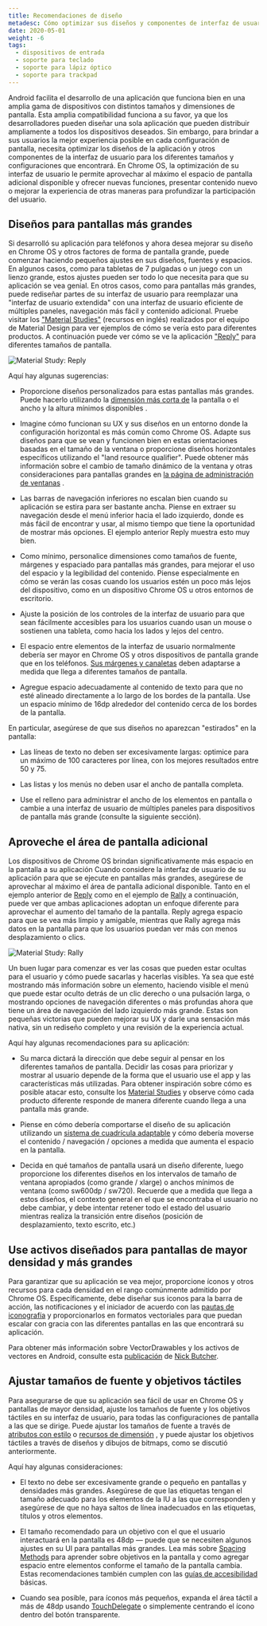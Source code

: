 ```yaml
---
title: Recomendaciones de diseño
metadesc: Cómo optimizar sus diseños y componentes de interfaz de usuario para diferentes tamaños y configuraciones de pantalla.
date: 2020-05-01
weight: -6
tags:
  - dispositivos de entrada
  - soporte para teclado
  - soporte para lápiz óptico
  - soporte para trackpad
---
```


Android facilita el desarrollo de una aplicación que funciona bien en una amplia gama de dispositivos con distintos tamaños y dimensiones de pantalla. Esta amplia compatibilidad funciona a su favor, ya que los desarrolladores pueden diseñar una sola aplicación que pueden distribuir ampliamente a todos los dispositivos deseados. Sin embargo, para brindar a sus usuarios la mejor experiencia posible en cada configuración de pantalla, necesita optimizar los diseños de la aplicación y otros componentes de la interfaz de usuario para los diferentes tamaños y configuraciones que encontrará. En Chrome OS, la optimización de su interfaz de usuario le permite aprovechar al máximo el espacio de pantalla adicional disponible y ofrecer nuevas funciones, presentar contenido nuevo o mejorar la experiencia de otras maneras para profundizar la participación del usuario.

## Diseños para pantallas más grandes

Si desarrolló su aplicación para teléfonos y ahora desea mejorar su diseño en Chrome OS y otros factores de forma de pantalla grande, puede comenzar haciendo pequeños ajustes en sus diseños, fuentes y espacios. En algunos casos, como para tabletas de 7 pulgadas o un juego con un lienzo grande, estos ajustes pueden ser todo lo que necesita para que su aplicación se vea genial. En otros casos, como para pantallas más grandes, puede rediseñar partes de su interfaz de usuario para reemplazar una "interfaz de usuario extendida" con una interfaz de usuario eficiente de múltiples paneles, navegación más fácil y contenido adicional. Pruebe visitar los ["Material Studies"](https://material.io/design/material-studies/) (recursos en inglés) realizados por el equipo de Material Design para ver ejemplos de cómo se vería esto para diferentes productos. A continuación puede ver cómo se ve la aplicación ["Reply"](https://material.io/design/material-studies/reply.html) para diferentes tamaños de pantalla.

![Material Study: Reply](ix://android/design/reply.png)

Aquí hay algunas sugerencias:

- Proporcione diseños personalizados para estas pantallas más grandes. Puede hacerlo utilizando la [dimensión más corta de](https://developer.android.com/guide/practices/screens_support#sizes) la pantalla o el ancho y la altura mínimos disponibles .

- Imagine cómo funcionan su UX y sus diseños en un entorno donde la configuración horizontal es más común como Chrome OS. Adapte sus diseños para que se vean y funcionen bien en estas orientaciones basadas en el tamaño de la ventana o proporcione diseños horizontales específicos utilizando el "land resource qualifier". Puede obtener más información sobre el cambio de tamaño dinámico de la ventana y otras consideraciones para pantallas grandes en [la página de administración de ventanas](/{{locale.code}}/android/window-management) .

- Las barras de navegación inferiores no escalan bien cuando su aplicación se estira para ser bastante ancha. Piense en extraer su navegación desde el menú inferior hacia el lado izquierdo, donde es más fácil de encontrar y usar, al mismo tiempo que tiene la oportunidad de mostrar más opciones. El ejemplo anterior Reply muestra esto muy bien.

- Como mínimo, personalice dimensiones como tamaños de fuente, márgenes y espaciado para pantallas más grandes, para mejorar el uso del espacio y la legibilidad del contenido. Piense especialmente en cómo se verán las cosas cuando los usuarios estén un poco más lejos del dispositivo, como en un dispositivo Chrome OS u otros entornos de escritorio.

- Ajuste la posición de los controles de la interfaz de usuario para que sean fácilmente accesibles para los usuarios cuando usan un mouse o sostienen una tableta, como hacia los lados y lejos del centro.

- El espacio entre elementos de la interfaz de usuario normalmente debería ser mayor en Chrome OS y otros dispositivos de pantalla grande que en los teléfonos. [Sus márgenes y canaletas](https://material.io/design/layout/responsive-layout-grid.html#columns-gutters-margins) deben adaptarse a medida que llega a diferentes tamaños de pantalla.

- Agregue espacio adecuadamente al contenido de texto para que no esté alineado directamente a lo largo de los bordes de la pantalla. Use un espacio mínimo de 16dp alrededor del contenido cerca de los bordes de la pantalla.

En particular, asegúrese de que sus diseños no aparezcan "estirados" en la pantalla:

- Las líneas de texto no deben ser excesivamente largas: optimice para un máximo de 100 caracteres por línea, con los mejores resultados entre 50 y 75.

- Las listas y los menús no deben usar el ancho de pantalla completa.

- Use el relleno para administrar el ancho de los elementos en pantalla o cambie a una interfaz de usuario de múltiples paneles para dispositivos de pantalla más grande (consulte la siguiente sección).

## Aproveche el área de pantalla adicional

Los dispositivos de Chrome OS brindan significativamente más espacio en la pantalla a su aplicación Cuando considere la interfaz de usuario de su aplicación para que se ejecute en pantallas más grandes, asegúrese de aprovechar al máximo el área de pantalla adicional disponible. Tanto en el ejemplo anterior de [Reply](https://material.io/design/material-studies/reply.html) como en el ejemplo de [Rally](https://material.io/design/material-studies/rally.html) a continuación, puede ver que ambas aplicaciones adoptan un enfoque diferente para aprovechar el aumento del tamaño de la pantalla. Reply agrega espacio para que se vea más limpio y amigable, mientras que Rally agrega más datos en la pantalla para que los usuarios puedan ver más con menos desplazamiento o clics.

![Material Study: Rally](ix://android/design/rally.png)

Un buen lugar para comenzar es ver las cosas que pueden estar ocultas para el usuario y cómo puede sacarlas y hacerlas visibles. Ya sea que esté mostrando más información sobre un elemento, haciendo visible el menú que puede estar oculto detrás de un clic derecho o una pulsación larga, o mostrando opciones de navegación diferentes o más profundas ahora que tiene un área de navegación del lado izquierdo más grande. Estas son pequeñas victorias que pueden mejorar su UX y darle una sensación más nativa, sin un rediseño completo y una revisión de la experiencia actual.

Aquí hay algunas recomendaciones para su aplicación:

- Su marca dictará la dirección que debe seguir al pensar en los diferentes tamaños de pantalla. Decidir las cosas para priorizar y mostrar al usuario depende de la forma que el usuario use el app y las características más utilizadas. Para obtener inspiración sobre cómo es posible atacar esto, consulte los [Material Studies](https://material.io/design/material-studies) y observe cómo cada producto diferente responde de manera diferente cuando llega a una pantalla más grande.

- Piense en cómo debería comportarse el diseño de su aplicación utilizando un [sistema de cuadrícula adaptable](https://material.io/design/layout/responsive-layout-grid.html#) y cómo debería moverse el contenido / navegación / opciones a medida que aumenta el espacio en la pantalla.

- Decida en qué tamaños de pantalla usará un diseño diferente, luego proporcione los diferentes diseños en los intervalos de tamaño de ventana apropiados (como grande / xlarge) o anchos mínimos de ventana (como sw600dp / sw720). Recuerde que a medida que llega a estos diseños, el contexto general en el que se encontraba el usuario no debe cambiar, y debe intentar retener todo el estado del usuario mientras realiza la transición entre diseños (posición de desplazamiento, texto escrito, etc.)

## Use activos diseñados para pantallas de mayor densidad y más grandes

Para garantizar que su aplicación se vea mejor, proporcione íconos y otros recursos para cada densidad en el rango comúnmente admitido por Chrome OS. Específicamente, debe diseñar sus iconos para la barra de acción, las notificaciones y el iniciador de acuerdo con las [pautas de iconografía](https://material.io/design/iconography/#design-principles) y proporcionarlos en formatos vectoriales para que puedan escalar con gracia con las diferentes pantallas en las que encontrará su aplicación.

Para obtener más información sobre VectorDrawables y los activos de vectores en Android, consulte esta [publicación](https://medium.com/androiddevelopers/understanding-androids-vector-image-format-vectordrawable-ab09e41d5c68) de [Nick Butcher](https://twitter.com/crafty).

## Ajustar tamaños de fuente y objetivos táctiles

Para asegurarse de que su aplicación sea fácil de usar en Chrome OS y pantallas de mayor densidad, ajuste los tamaños de fuente y los objetivos táctiles en su interfaz de usuario, para todas las configuraciones de pantalla a las que se dirige. Puede ajustar los tamaños de fuente a través de [atributos con estilo](https://developer.android.com/guide/topics/ui/themes?hl={{locale.code}}) o [recursos de dimensión](https://developer.android.com/guide/topics/resources/more-resources?hl={{locale.code}}#Dimension) , y puede ajustar los objetivos táctiles a través de diseños y dibujos de bitmaps, como se discutió anteriormente.

Aquí hay algunas consideraciones:

- El texto no debe ser excesivamente grande o pequeño en pantallas y densidades más grandes. Asegúrese de que las etiquetas tengan el tamaño adecuado para los elementos de la IU a las que corresponden y asegúrese de que no haya saltos de línea inadecuados en las etiquetas, títulos y otros elementos.

- El tamaño recomendado para un objetivo con el que el usuario interactuará en la pantalla es 48dp — puede que se necesiten algunos ajustes en su UI para pantallas más grandes. Lea más sobre [Spacing Methods](https://material.io/design/layout/spacing-methods.html#) para aprender sobre objetivos en la pantalla y como agregar espacio entre elementos conforme el tamaño de la pantalla cambia. Estas recomendaciones también cumplen con las [guías de accesibilidad](https://developer.android.com/guide/topics/ui/accessibility/apps?hl={{locale.code}}) básicas.

- Cuando sea posible, para íconos más pequeños, expanda el área táctil a más de 48dp usando [TouchDelegate](https://developer.android.com/reference/android/view/TouchDelegate?hl={{locale.code}}) o simplemente centrando el ícono dentro del botón transparente.

